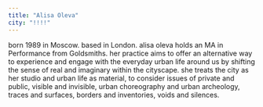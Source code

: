 ```yaml
---
title: "Alisa Oleva"
city: "!!!!"
---
```


born 1989 in Moscow. based in London. alisa oleva holds an MA in Performance from Goldsmiths. her practice aims to offer an alternative way to experience and engage with the everyday urban life around us by shifting the sense of real and imaginary within the cityscape. she treats the city as her studio and urban life as material, to consider issues of private and public, visible and invisible, urban choreography and urban archeology, traces and surfaces, borders and inventories, voids and silences.
